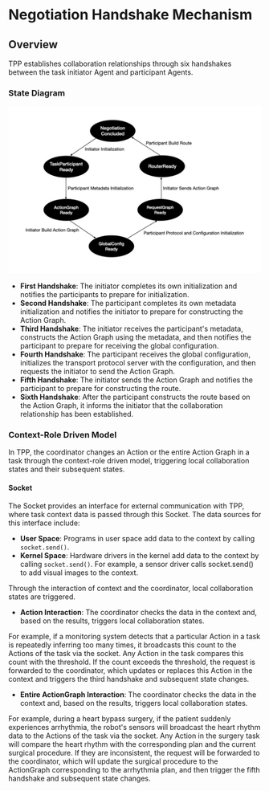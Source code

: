 # Negotiation Handshake Mechanism

## Overview
TPP establishes collaboration relationships through six handshakes between the task initiator Agent and participant Agents.

### State Diagram
<div align="center">
  <img src="images/state_graph.jpg" alt="Collaboration Relationship Establishment State Diagram" />
</div>

- **First Handshake**: The initiator completes its own initialization and notifies the participants to prepare for initialization.
- **Second Handshake**: The participant completes its own metadata initialization and notifies the initiator to prepare for constructing the Action Graph.
- **Third Handshake**: The initiator receives the participant's metadata, constructs the Action Graph using the metadata, and then notifies the participant to prepare for receiving the global configuration.
- **Fourth Handshake**: The participant receives the global configuration, initializes the transport protocol server with the configuration, and then requests the initiator to send the Action Graph.
- **Fifth Handshake**: The initiator sends the Action Graph and notifies the participant to prepare for constructing the route.
- **Sixth Handshake**: After the participant constructs the route based on the Action Graph, it informs the initiator that the collaboration relationship has been established.

### Context-Role Driven Model
In TPP, the coordinator changes an Action or the entire Action Graph in a task through the context-role driven model, triggering local collaboration states and their subsequent states.

#### Socket
The Socket provides an interface for external communication with TPP, where task context data is passed through this Socket. The data sources for this interface include:

- **User Space**: Programs in user space add data to the context by calling `socket.send()`.
- **Kernel Space**: Hardware drivers in the kernel add data to the context by calling `socket.send()`. For example, a sensor driver calls socket.send() to add visual images to the context.

Through the interaction of context and the coordinator, local collaboration states are triggered.

- **Action Interaction**: The coordinator checks the data in the context and, based on the results, triggers local collaboration states.

For example, if a monitoring system detects that a particular Action in a task is repeatedly inferring too many times, it broadcasts this count to the Actions of the task via the socket. Any Action in the task compares this count with the threshold. If the count exceeds the threshold, the request is forwarded to the coordinator, which updates or replaces this Action in the context and triggers the third handshake and subsequent state changes.

- **Entire ActionGraph Interaction**: The coordinator checks the data in the context and, based on the results, triggers local collaboration states.

For example, during a heart bypass surgery, if the patient suddenly experiences arrhythmia, the robot's sensors will broadcast the heart rhythm data to the Actions of the task via the socket. Any Action in the surgery task will compare the heart rhythm with the corresponding plan and the current surgical procedure. If they are inconsistent, the request will be forwarded to the coordinator, which will update the surgical procedure to the ActionGraph corresponding to the arrhythmia plan, and then trigger the fifth handshake and subsequent state changes.